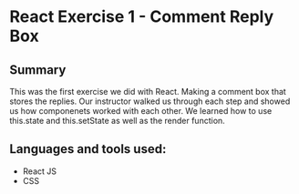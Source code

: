 <h1>React Exercise 1 - Comment Reply Box</h1>
<h2>Summary</h2>
<p>This was the first exercise we did with React. Making a comment box that stores the replies. Our instructor walked us through each step and showed us how componenets worked with each other. We learned how to use this.state and this.setState as well as the render function.</p>

<h2>Languages and tools used:</h2>
<ul>
  <li>React JS</li>
  <li>CSS</li>
</ul>
